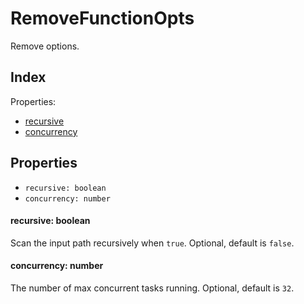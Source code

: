 
# RemoveFunctionOpts


Remove options.

## Index



Properties:

- [recursive](#recursive-boolean)
- [concurrency](#concurrency-number)



## Properties

- `recursive: boolean`
- `concurrency: number`


#### recursive: boolean

Scan the input path recursively when `true`. Optional, default is `false`.






#### concurrency: number

The number of max concurrent tasks running. Optional, default is `32`.





